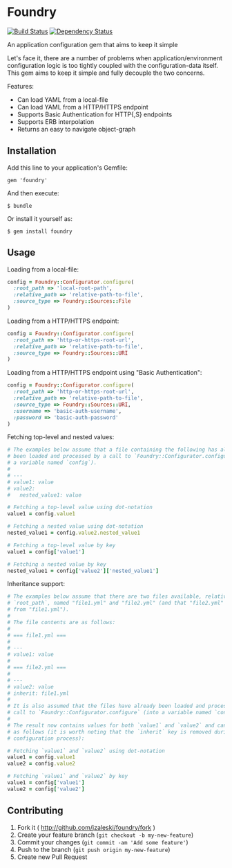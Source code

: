 # Foundry 

[![Build Status](https://secure.travis-ci.org/jzaleski/foundry.png?branch=master)](http://travis-ci.org/jzaleski/foundry)
[![Dependency Status](https://gemnasium.com/jzaleski/foundry.png)](https://gemnasium.com/jzaleski/foundry)

An application configuration gem that aims to keep it simple

Let's face it, there are a number of problems when application/environment
configuration logic is too tightly coupled with the configuration-data itself.
This gem aims to keep it simple and fully decouple the two concerns.

Features:

* Can load YAML from a local-file
* Can load YAML from a HTTP/HTTPS endpoint
* Supports Basic Authentication for HTTP{,S} endpoints
* Supports ERB interpolation
* Returns an easy to navigate object-graph

## Installation

Add this line to your application's Gemfile:

    gem 'foundry'

And then execute:

    $ bundle

Or install it yourself as:

    $ gem install foundry

## Usage

Loading from a local-file:

```ruby
config = Foundry::Configurator.configure(
  :root_path => 'local-root-path',
  :relative_path => 'relative-path-to-file',
  :source_type => Foundry::Sources::File
)
```

Loading from a HTTP/HTTPS endpoint:

```ruby
config = Foundry::Configurator.configure(
  :root_path => 'http-or-https-root-url',
  :relative_path => 'relative-path-to-file',
  :source_type => Foundry::Sources::URI
)
```

Loading from a HTTP/HTTPS endpoint using "Basic Authentication":

```ruby
config = Foundry::Configurator.configure(
  :root_path => 'http-or-https-root-url',
  :relative_path => 'relative-path-to-file',
  :source_type => Foundry::Sources::URI,
  :username => 'basic-auth-username',
  :password => 'basic-auth-password'
)
```

Fetching top-level and nested values:

```ruby
# The examples below assume that a file containing the following has already
# been loaded and processed by a call to `Foundry::Configurator.configure` (into
# a variable named `config`).
#
# ---
# value1: value
# value2:
#   nested_value1: value

# Fetching a top-level value using dot-notation
value1 = config.value1

# Fetching a nested value using dot-notation
nested_value1 = config.value2.nested_value1

# Fetching a top-level value by key
value1 = config['value1']

# Fetching a nested value by key
nested_value1 = config['value2']['nested_value1']
```

Inheritance support:

```ruby
# The examples below assume that there are two files available, relative to the
# `root_path`, named "file1.yml" and "file2.yml" (and that "file2.yml" inherits
# from "file1.yml").
#
# The file contents are as follows:
#
# === file1.yml ===
#
# ---
# value1: value
#
# === file2.yml ===
#
# ---
# value2: value
# inherit: file1.yml
#
# It is also assumed that the files have already been loaded and processed by a
# call to `Foundry::Configurator.configure` (into a variable named `config`).
#
# The result now contains values for both `value1` and `value2` and can be used
# as follows (it is worth noting that the `inherit` key is removed during the
# configuration process):

# Fetching `value1` and `value2` using dot-notation
value1 = config.value1
value2 = config.value2

# Fetching `value1` and `value2` by key
value1 = config['value1']
value2 = config['value2']
```

## Contributing

1. Fork it ( http://github.com/jzaleski/foundry/fork )
2. Create your feature branch (`git checkout -b my-new-feature`)
3. Commit your changes (`git commit -am 'Add some feature'`)
4. Push to the branch (`git push origin my-new-feature`)
5. Create new Pull Request
